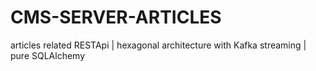 # CMS-SERVER-ARTICLES
articles related RESTApi | hexagonal architecture with Kafka streaming | pure SQLAlchemy
